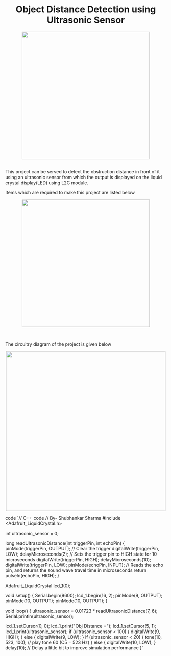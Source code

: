<h1 align="center"> Object Distance Detection using Ultrasonic Sensor</h1>

<p align="center">
<image src="gif.gif"
width="400px"
position="center">
</p>
  <br>
This project can be served to detect the obstruction distance in front of it using an ultrasonic sensor from which the output is displayed on the liquid crystal display(LED) using L2C module.

Items which are required to make this project are listed below
<p align="center">
<image src="items.png"
width="400px"
position="center">
</p>
<br>

The circuitry diagram of the project is given below

<p align="center">
<image src="gif.gif"
width="500px"
position="center">
</p>

code
`// C++ code
// By- Shubhankar Sharma
#include <Adafruit_LiquidCrystal.h>

int ultrasonic_sensor = 0;

long readUltrasonicDistance(int triggerPin, int echoPin)
{
  pinMode(triggerPin, OUTPUT);  // Clear the trigger
  digitalWrite(triggerPin, LOW);
  delayMicroseconds(2);
  // Sets the trigger pin to HIGH state for 10 microseconds
  digitalWrite(triggerPin, HIGH);
  delayMicroseconds(10);
  digitalWrite(triggerPin, LOW);
  pinMode(echoPin, INPUT);
  // Reads the echo pin, and returns the sound wave travel time in microseconds
  return pulseIn(echoPin, HIGH);
}

Adafruit_LiquidCrystal lcd_1(0);

void setup()
{
  Serial.begin(9600);
  lcd_1.begin(16, 2);
  pinMode(9, OUTPUT);
  pinMode(10, OUTPUT);
  pinMode(10, OUTPUT);
}

void loop()
{
  ultrasonic_sensor = 0.01723 * readUltrasonicDistance(7, 6);
  Serial.println(ultrasonic_sensor);

  lcd_1.setCursor(0, 0);
  lcd_1.print("Obj Distance =");
  lcd_1.setCursor(5, 1);
  lcd_1.print(ultrasonic_sensor);
  if (ultrasonic_sensor < 100) {
    digitalWrite(9, HIGH);
  } else {
    digitalWrite(9, LOW);
  }
  if (ultrasonic_sensor < 20) {
    tone(10, 523, 100); // play tone 60 (C5 = 523 Hz)
  } else {
    digitalWrite(10, LOW);
  }
  delay(10); // Delay a little bit to improve simulation performance
}`
